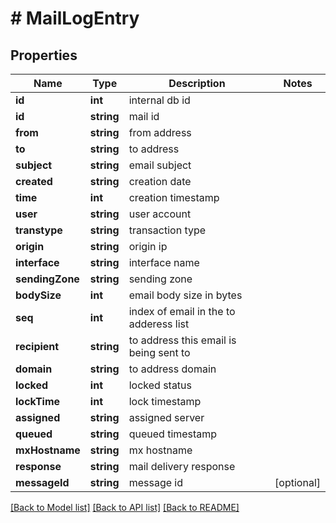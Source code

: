 # # MailLogEntry

## Properties

Name | Type | Description | Notes
------------ | ------------- | ------------- | -------------
**id** | **int** | internal db id |
**id** | **string** | mail id |
**from** | **string** | from address |
**to** | **string** | to address |
**subject** | **string** | email subject |
**created** | **string** | creation date |
**time** | **int** | creation timestamp |
**user** | **string** | user account |
**transtype** | **string** | transaction type |
**origin** | **string** | origin ip |
**interface** | **string** | interface name |
**sendingZone** | **string** | sending zone |
**bodySize** | **int** | email body size in bytes |
**seq** | **int** | index of email in the to adderess list |
**recipient** | **string** | to address this email is being sent to |
**domain** | **string** | to address domain |
**locked** | **int** | locked status |
**lockTime** | **int** | lock timestamp |
**assigned** | **string** | assigned server |
**queued** | **string** | queued timestamp |
**mxHostname** | **string** | mx hostname |
**response** | **string** | mail delivery response |
**messageId** | **string** | message id | [optional]

[[Back to Model list]](../../README.md#models) [[Back to API list]](../../README.md#endpoints) [[Back to README]](../../README.md)
